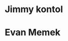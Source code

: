 <html>
    <head>
    </head>
    <body>
        <h1>Jimmy kontol</h1>
        <h1>Evan Memek</h1>
    </body>
</html>

